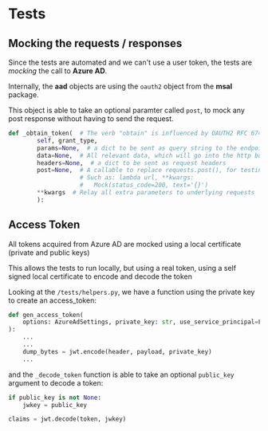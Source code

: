 # Tests

## Mocking the requests / responses

Since the tests are automated and we can't use a user token, the tests are _mocking_ the call to **Azure AD**.

Internally, the **aad** objects are using the `oauth2` object from the **msal** package.

This object is able to take an optional paramter called `post`, to mock any post response without having to send the request.

``` python
def _obtain_token(  # The verb "obtain" is influenced by OAUTH2 RFC 6749
        self, grant_type,
        params=None,  # a dict to be sent as query string to the endpoint
        data=None,  # All relevant data, which will go into the http body
        headers=None,  # a dict to be sent as request headers
        post=None,  # A callable to replace requests.post(), for testing.
                    # Such as: lambda url, **kwargs:
                    #   Mock(status_code=200, text='{}')
        **kwargs  # Relay all extra parameters to underlying requests
        ):
```

## Access Token

All tokens acquired from Azure AD are mocked using a local certificate (private and public keys)

This allows the tests to run locally, but using a real token, using a self signed local certificate to encode and decode the token

Looking at the `/tests/helpers.py`, we have a function using the private key to create an access_token:

``` py
def gen_access_token(
    options: AzureAdSettings, private_key: str, use_service_principal=False, **kwargs
):  
    ...
    ...
    dump_bytes = jwt.encode(header, payload, private_key)
    ...
```

and the `_decode_token` function is able to take an optional `public_key` argument to decode a token:

``` py
if public_key is not None:
    jwkey = public_key

claims = jwt.decode(token, jwkey)
```
